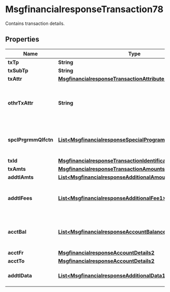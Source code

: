 

# MsgfinancialresponseTransaction78

Contains transaction details.
## Properties

Name | Type | Description | Notes
------------ | ------------- | ------------- | -------------
**txTp** | **String** |  |  [optional]
**txSubTp** | **String** |  |  [optional]
**txAttr** | [**MsgfinancialresponseTransactionAttribute1Code**](MsgfinancialresponseTransactionAttribute1Code.md) |  |  [optional]
**othrTxAttr** | **String** | Other transaction attribute defined at national or private level. |  [optional]
**spclPrgrmmQlfctn** | [**List&lt;MsgfinancialresponseSpecialProgrammeQualification1&gt;**](MsgfinancialresponseSpecialProgrammeQualification1.md) | Data to qualify for incentive or other related programmes. |  [optional]
**txId** | [**MsgfinancialresponseTransactionIdentification8**](MsgfinancialresponseTransactionIdentification8.md) |  |  [optional]
**txAmts** | [**MsgfinancialresponseTransactionAmounts1**](MsgfinancialresponseTransactionAmounts1.md) |  |  [optional]
**addtlAmts** | [**List&lt;MsgfinancialresponseAdditionalAmounts1&gt;**](MsgfinancialresponseAdditionalAmounts1.md) |  |  [optional]
**addtlFees** | [**List&lt;MsgfinancialresponseAdditionalFee1&gt;**](MsgfinancialresponseAdditionalFee1.md) | Fees not included in the transaction amount. |  [optional]
**acctBal** | [**List&lt;MsgfinancialresponseAccountBalance1&gt;**](MsgfinancialresponseAccountBalance1.md) | Balance of the account involved in the card transaction. |  [optional]
**acctFr** | [**MsgfinancialresponseAccountDetails2**](MsgfinancialresponseAccountDetails2.md) |  |  [optional]
**acctTo** | [**MsgfinancialresponseAccountDetails2**](MsgfinancialresponseAccountDetails2.md) |  |  [optional]
**addtlData** | [**List&lt;MsgfinancialresponseAdditionalData1&gt;**](MsgfinancialresponseAdditionalData1.md) | Contains additional data. |  [optional]




